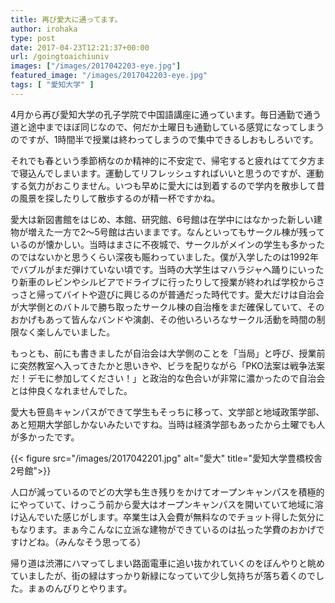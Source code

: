 ```yaml
---
title: 再び愛大に通ってます。
author: irohaka
type: post
date: 2017-04-23T12:21:37+00:00
url: /goingtoaichiuniv
images: ["/images/2017042203-eye.jpg"]
featured_image: "/images/2017042203-eye.jpg"
tags: [ "愛知大学" ]
---
```


4月から再び愛知大学の孔子学院で中国語講座に通っています。毎日通勤で通う道と途中までほぼ同じなので、何だか土曜日も通勤している感覚になってしまうのですが、1時間半で授業は終わってしまうので集中できるしおもしろいです。
  
それでも春という季節柄なのか精神的に不安定で、帰宅すると疲れはてて夕方まで寝込んでしまいます。運動してリフレッシュすればいいと思うのですが、運動する気力がおこりません。いつも早めに愛大には到着するので学内を散歩して昔の風景を探したりして散歩するのが精一杯ですかね。

愛大は新図書館をはじめ、本館、研究館、6号館は在学中にはなかった新しい建物が増えた一方で2〜5号館は古いままです。なんといってもサークル棟が残っているのが懐かしい。当時はまさに不夜城で、サークルがメインの学生も多かったのではないかと思うくらい深夜も賑わっていました。僕が入学したのは1992年でバブルがまだ弾けていない頃です。当時の大学生はマハラジャへ踊りにいったり新車のレビンやシルビアでドライブに行ったりして授業が終われば学校からさっさと帰ってバイトや遊びに興じるのが普通だった時代です。愛大だけは自治会が大学側とのバトルで勝ち取ったサークル棟の自治権をまだ確保していて、そのおかげもあって皆んなバンドや演劇、その他いろいろなサークル活動を時間の制限なく楽しんでいました。
  
もっとも、前にも書きましたが自治会は大学側のことを「当局」と呼び、授業前に突然教室へ入ってきたかと思いきや、ビラを配りながら「PKO法案は戦争法案だ！デモに参加してください！」と政治的な色合いが非常に濃かったので自治会とは仲良くなれませんでした。
  
愛大も笹島キャンパスができて学生もそっちに移って、文学部と地域政策学部、あと短期大学部しかないみたいですね。当時は経済学部もあったから土曜でも人が多かったです。

{{< figure src="/images/2017042201.jpg" alt="愛大" title="愛知大学豊橋校舎2号館">}}

人口が減っているのでどの大学も生き残りをかけてオープンキャンパスを積極的にやっていて、けっこう前から愛大はオープンキャンパスを開いていて地域に溶け込んでいた感じがします。卒業生は入会費が無料なのでチョット得した気分にもなります。まぁ今こんなに立派な建物ができているのは払った学費のおかげですけどね。（みんなそう思ってる）

帰り道は渋滞にハマってしまい路面電車に追い抜かれていくのをぼんやりと眺めていましたが、街の緑はすっかり新緑になっていて少し気持ちが落ち着くのでした。まぁのんびりとやります。